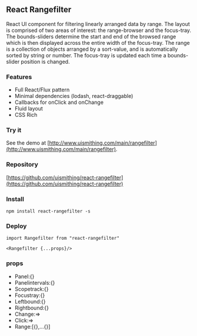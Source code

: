 ## React Rangefilter

React UI component for filtering linearly arranged data by range. The layout is comprised of two areas of interest: the range-browser and the focus-tray. The bounds-sliders determine the start and end of the browsed range which is then displayed across the entire width of the focus-tray. The range is a collection of objects arranged by a sort-value, and is automatically sorted by string or number. The focus-tray is updated each time a bounds-slider position is changed.

### Features
  * Full React/Flux pattern
  * Minimal dependencies (lodash, react-draggable)
  * Callbacks for onClick and onChange
  * Fluid layout
  * CSS Rich

### Try it
See the demo at [http://www.uismithing.com/main/rangefilter](http://www.uismithing.com/main/rangefilter).

### Repository
[https://github.com/uismithing/react-rangefilter](https://github.com/uismithing/react-rangefilter)

### Install
`npm install react-rangefilter -s`

### Deploy
`import Rangefilter from "react-rangefilter"`

`<Rangefilter {...props}/>`

### props
  * Panel:{}
  * Panelintervals:{}
  * Scopetrack:{}
  * Focustray:{}
  * Leftbound:{}
  * Rightbound:{}
  * Change:=>
  * Click:=>
  * Range:[{},...{}]
